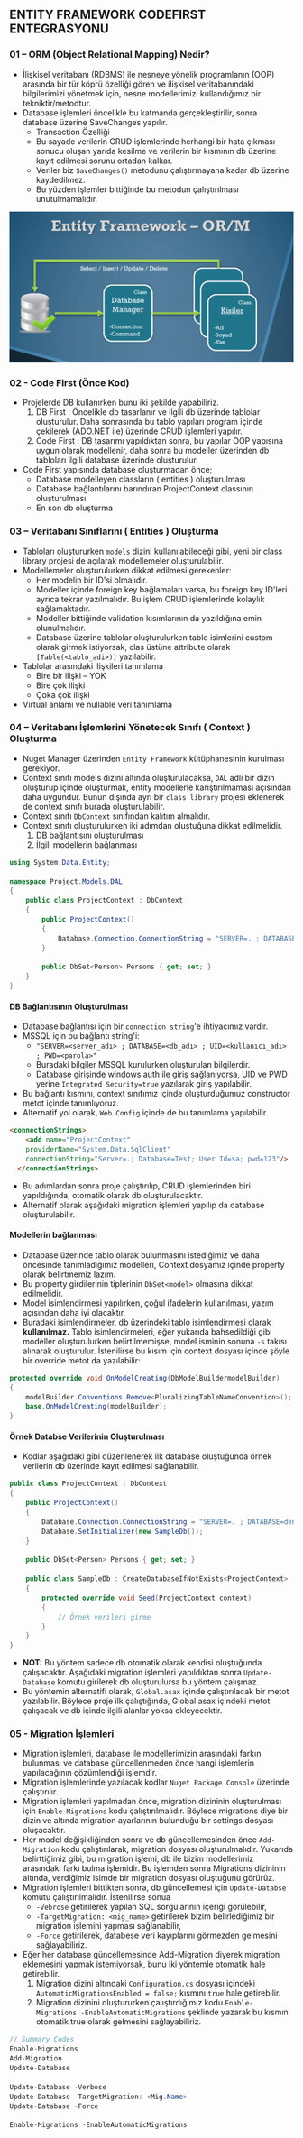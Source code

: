 ## ENTITY FRAMEWORK CODEFIRST ENTEGRASYONU

### 01 – ORM (Object Relational Mapping) Nedir?
- İlişkisel veritabanı (RDBMS) ile nesneye yönelik programlanın (OOP) arasında bir tür köprü özelliği gören ve ilişkisel veritabanındaki bilgilerimizi yönetmek için, nesne modellerimizi kullandığımız bir tekniktir/metodtur.
- Database işlemleri öncelikle bu katmanda gerçekleştirilir, sonra database üzerine SaveChanges yapılır.
    - Transaction Özelliği
    - Bu sayade verilerin CRUD işlemlerinde herhangi bir hata çıkması sonucu oluşan yarıda kesilme ve verilerin bir kısmının db üzerine kayıt edilmesi sorunu ortadan kalkar.
    - Veriler biz `SaveChanges()` metodunu çalıştırmayana kadar db üzerine kaydedilmez.
    - Bu yüzden işlemler bittiğinde bu metodun çalıştırılması unutulmamalıdır.

<p align="center">
    <img src="assets/05.png" style="max-height:350px" />
</p>

### 02 - Code First (Önce Kod)
- Projelerde DB kullanırken bunu iki şekilde yapabiliriz.
    1. DB First : Öncelikle db tasarlanır ve ilgili db üzerinde tablolar oluşturulur. Daha sonrasında bu tablo yapıları program içinde çekilerek (ADO.NET ile) üzerinde CRUD işlemleri yapılır.
    2. Code First : DB tasarımı yapıldıktan sonra, bu yapılar OOP yapısına uygun olarak modellenir, daha sonra bu modeller üzerinden db tabloları ilgili database üzerinde oluşturulur.
- Code First yapısında database oluşturmadan önce;
    - Database modelleyen classların ( entities ) oluşturulması
    - Database bağlantılarını barındıran ProjectContext classının oluşturulması
    - En son db oluşturma

### 03 – Veritabanı Sınıflarını ( Entities ) Oluşturma
- Tabloları oluştururken `models` dizini kullanılabileceği gibi, yeni bir class library projesi de açılarak modellemeler oluşturulabilir.
- Modellemeler oluşturulurken dikkat edilmesi gerekenler:
    - Her modelin bir ID'si olmalıdır.
    - Modeller içinde foreign key bağlamaları varsa, bu foreign key ID'leri ayrıca tekrar yazılmalıdır. Bu işlem CRUD işlemlerinde kolaylık sağlamaktadır.
    - Modeller bittiğinde validation kısımlarının da yazıldığına emin olunulmalıdır.
    - Database üzerine tablolar oluşturulurken tablo isimlerini custom olarak girmek istiyorsak, clas üstüne attribute olarak `[Table(<tablo_adi>)]` yazılabilir.
- Tablolar arasındaki ilişkileri tanımlama
    - Bire bir ilişki – YOK
    - Bire çok ilişki
    - Çoka çok ilişki
- Virtual anlamı ve nullable veri tanımlama

### 04 – Veritabanı İşlemlerini Yönetecek Sınıfı ( Context ) Oluşturma
- Nuget Manager üzerinden `Entity Framework` kütüphanesinin kurulması gerekiyor.
- Context sınıfı models dizini altında oluşturulacaksa, `DAL` adlı bir dizin oluşturup içinde oluşturmak, entity modellerle karıştırılmaması açısından daha uygundur. Bunun dışında ayrı bir `class library` projesi eklenerek de context sınıfı burada oluşturulabilir.
- Context sınıfı `DbContext` sınıfından kalıtım almalıdır.
- Context sınıfı oluşturulurken iki adımdan oluştuğuna dikkat edilmelidir.
    1. DB bağlantısını oluşturulması
    2. İlgili modellerin bağlanması

```cs
using System.Data.Entity;

namespace Project.Models.DAL
{
    public class ProjectContext : DbContext
    {
        public ProjectContext()
        {
            Database.Connection.ConnectionString = "SERVER=. ; DATABASE=deneme ; UID=sa ; PWD=123";
        }

        public DbSet<Person> Persons { get; set; }
    }
}
```

#### DB Bağlantısının Oluşturulması
- Database bağlantısı için bir `connection string`'e ihtiyacımız vardır.
- MSSQL için bu bağlantı string'i:
    - `"SERVER=<server_adı> ; DATABASE=<db_adı> ; UID=<kullanıcı_adı> ; PWD=<parola>"`
    - Buradaki bilgiler MSSQL kurulurken oluşturulan bilgilerdir.
    - Database girişinde windows auth ile giriş sağlanıyorsa, UID ve PWD yerine `Integrated Security=true` yazılarak giriş yapılabilir.
- Bu bağlantı kısmını, context sınıfımız içinde oluşturduğumuz constructor metot içinde tanımlıyoruz.
- Alternatif yol olarak, `Web.Config` içinde de bu tanımlama yapılabilir.

```html
<connectionStrings>
    <add name="ProjectContext"
    providerName="System.Data.SqlClient"
    connectionString="Server=.; Database=Test; User Id=sa; pwd=123"/>
  </connectionStrings>
```

- Bu adımlardan sonra proje çalıştırılıp, CRUD işlemlerinden biri yapıldığında, otomatik olarak db oluşturulacaktır.
- Alternatif olarak aşağıdaki migration işlemleri yapılıp da database oluşturulabilir.

#### Modellerin bağlanması
- Database üzerinde tablo olarak bulunmasını istediğimiz ve daha öncesinde tanımladığımız modelleri, Context dosyamız içinde property olarak belirtmemiz lazım.
- Bu property girdilerinin tiplerinin `DbSet<model>` olmasına dikkat edilmelidir.
- Model isimlendirmesi yapılırken, çoğul ifadelerin kullanılması, yazım açısından daha iyi olacaktır.
- Buradaki isimlendirmeler, db üzerindeki tablo isimlendirmesi olarak **kullanılmaz.** Tablo isimlendirmeleri, eğer yukarıda bahsedildiği gibi modeller oluşturulurken belirtilmemişse, model isminin sonuna `-s` takısı alınarak oluşturulur. İstenilirse bu kısım için context dosyası içinde şöyle bir override metot da yazılabilir:

```cs
protected override void OnModelCreating(DbModelBuildermodelBuilder)
{
    modelBuilder.Conventions.Remove<PluralizingTableNameConvention>();
    base.OnModelCreating(modelBuilder);
}
```

#### Örnek Databse Verilerinin Oluşturulması
- Kodlar aşağıdaki gibi düzenlenerek ilk database oluştuğunda örnek verilerin db üzerinde kayıt edilmesi sağlanabilir.

```cs
public class ProjectContext : DbContext
{
    public ProjectContext()
    {
        Database.Connection.ConnectionString = "SERVER=. ; DATABASE=deneme ; UID=sa ; PWD=123";
        Database.SetInitializer(new SampleDb());
    }

    public DbSet<Person> Persons { get; set; }

    public class SampleDb : CreateDatabaseIfNotExists<ProjectContext>
    {
        protected override void Seed(ProjectContext context)
        {
            // Örnek verileri girme
        }
    }
}
```

- **NOT:** Bu yöntem sadece db otomatik olarak kendisi oluştuğunda çalışacaktır. Aşağıdaki migration işlemleri yapıldıktan sonra `Update-Database` komutu girilerek db oluşturulursa bu yöntem çalışmaz.
- Bu yöntemin alternatifi olarak, `Global.asax` içinde çalıştırılacak bir metot yazılabilir. Böylece proje ilk çalıştığında, Global.asax içindeki metot çalışacak ve db içinde ilgili alanlar yoksa ekleyecektir.

### 05 - Migration İşlemleri
- Migration işlemleri, database ile modellerimizin arasındaki farkın bulunması ve database güncellenmeden önce hangi işlemlerin yapılacağının çözümlendiği işlemdir.
- Migration işlemlerinde yazılacak kodlar `Nuget Package Console` üzerinde çalıştırılır.
- Migration işlemleri yapılmadan önce, migration dizininin oluşturulması için `Enable-Migrations` kodu çalıştırılmalıdır. Böylece migrations diye bir dizin ve altında migration ayarlarının bulunduğu bir settings dosyası oluşacaktır.
- Her model değişikliğinden sonra ve db güncellemesinden önce `Add-Migration` kodu çalıştırılarak, migration dosyası oluşturulmalıdır. Yukarıda belirttiğimiz gibi, bu migration işlemi, db ile bizim modellerimiz arasındaki farkı bulma işlemidir. Bu işlemden sonra Migrations dizininin altında, verdiğimiz isimde bir migration dosyası oluştuğunu görürüz.
- Migration işlemleri bittikten sonra, db güncellemesi için `Update-Databse` komutu çalıştırılmalıdır. İstenilirse sonua 
    - `-Vebrose` getirilerek yapılan SQL sorgularının içeriği görülebilir,
    - `-TargetMigration: <mig_name>` getirilerek bizim belirlediğimiz bir migration işlemini yapması sağlanabilir,
    - `-Force` getirilerek, databese veri kayıplarını görmezden gelmesini sağlayabiliriz.
- Eğer her database güncellemesinde Add-Migration diyerek migration eklemesini yapmak istemiyorsak, bunu iki yöntemle otomatik hale getirebilir.
    1. Migration dizini altındaki `Configuration.cs` dosyası içindeki `AutomaticMigrationsEnabled = false;` kısmını `true` hale getirebilir.
    2. Migration dizinini oluştururken çalıştırdığımız kodu `Enable-Migrations -EnableAutomaticMigrations` şeklinde yazarak bu kısmın otomatik true olarak gelmesini sağlayabiliriz.

```cs
// Summary Codes
Enable-Migrations
Add-Migration
Update-Database

Update-Database -Verbose 
Update-Database -TargetMigration: <Mig.Name>
Update-Database -Force

Enable-Migrations -EnableAutomaticMigrations
```